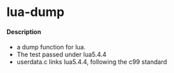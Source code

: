 # lua-dump

#### Description

- a dump function for lua.
- The test passed under lua5.4.4
- userdata.c links lua5.4.4, following the c99 standard
